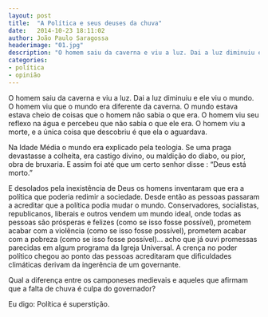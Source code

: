 ```yaml
---
layout: post
title:  "A Política e seus deuses da chuva"
date:   2014-10-23 18:11:02
author: João Paulo Saragossa
headerimage: "01.jpg"
description: "O homem saiu da caverna e viu a luz. Dai a luz diminuiu e ele viu o mundo. O homem viu que o mundo era diferente da caverna. O mundo estava estava cheio de coisas que o homem não sabia o que era. O homem viu seu reflexo na água e percebeu que não sabia o que ele era. O homem viu a morte, e a única coisa que descobriu é que ela o aguardava."
categories:
- política
- opinião
---
```

O homem saiu da caverna e viu a luz. Dai a luz diminuiu e ele viu o mundo. O homem viu que o mundo era diferente da caverna. O mundo estava estava cheio de coisas que o homem não sabia o que era. O homem viu seu reflexo na água e percebeu que não sabia o que ele era. O homem viu a morte, e a única coisa que descobriu é que ela o aguardava.

Na Idade Média o mundo era explicado pela teologia. Se uma praga devastasse a colheita, era castigo divino, ou maldição do diabo, ou pior, obra de bruxaria. E assim foi até que um certo senhor disse : “Deus está morto.”

E desolados pela inexistência de Deus os homens inventaram que era a política que poderia redimir a sociedade. Desde então as pessoas passaram a acreditar que a política podia mudar o mundo. Conservadores, socialistas, republicanos, liberais e outros vendem um mundo ideal, onde todas as pessoas são prósperas e felizes (como se isso fosse possível), prometem acabar com a violência (como se isso fosse possível), prometem acabar com a pobreza (como se isso fosse possível)... acho que já ouvi promessas parecidas em algum programa da Igreja Universal. A crença no poder político chegou ao ponto das pessoas acreditaram que dificuldades climáticas derivam da ingerência de um governante.

Qual a diferença entre os camponeses medievais e aqueles que afirmam que a falta de chuva é culpa do governador?

Eu digo: Política é superstição.